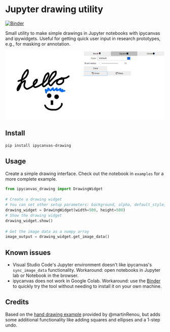 # Jupyter drawing utility
[![Binder](https://mybinder.org/badge_logo.svg)](https://mybinder.org/v2/gh/rubenwiersma/ipycanvas_drawing/HEAD?labpath=examples%2Fexample_drawing.ipynb)

Small utility to make simple drawings in Jupyter notebooks with ipycanvas and ipywidgets.
Useful for getting quick user input in research prototypes, e.g., for masking or annotation.

![Example usage](img/example_screenshot.png)


## Install
```bash
pip install ipycanvas-drawing
```

## Usage
Create a simple drawing interface. Check out the notebook in `examples` for a more complete example.

```python
from ipycanvas_drawing import DrawingWidget

# Create a drawing widget
# You can set other setup parameters: background, alpha, default_style, default_radius
drawing_widget = DrawingWidget(width=500, height=500) 
# Show the drawing widget
drawing_widget.show()

# Get the image data as a numpy array
image_output = drawing_widget.get_image_data()
```

## Known issues
- Visual Studio Code's Jupyter environment doesn't like ipycanvas's `sync_image_data` functionality.
  Workaround: open notebooks in Jupyter lab or Notebook in the browser.
- ipycanvas does not work in Google Colab.
  Workaround: use the [Binder](https://mybinder.org/v2/gh/rubenwiersma/ipycanvas_drawing/HEAD?labpath=examples%2Fexample_drawing.ipynb) to quickly try the tool without needing to install it on your own machine.

## Credits
Based on the [hand drawing example](https://github.com/martinRenou/ipycanvas/blob/master/examples/hand_drawing.ipynb) provided by @martinRenou, but adds some additional functionality like adding squares and ellipses and a 1-step undo.
